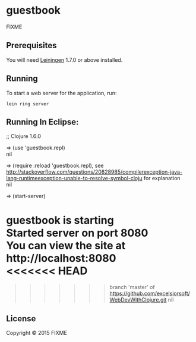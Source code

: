 # guestbook

FIXME

## Prerequisites

You will need [Leiningen][1] 1.7.0 or above installed.

[1]: https://github.com/technomancy/leiningen

## Running

To start a web server for the application, run:

    lein ring server
    
## Running In Eclipse:
    
;; Clojure 1.6.0

=> (use 'guestbook.repl)  
nil  

=> (require :reload 'guestbook.repl), see http://stackoverflow.com/questions/20828985/compilerexception-java-lang-runtimeexception-unable-to-resolve-symbol-cloju for explanation  
nil  

=> (start-server)  

guestbook is starting  
Started server on port 8080  
You can view the site at http://localhost:8080  
<<<<<<< HEAD
=======

>>>>>>> branch 'master' of https://github.com/excelsiorsoft/WebDevWithClojure.git
nil

## License

Copyright © 2015 FIXME
